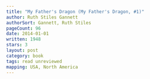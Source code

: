 ```yaml
---
title: "My Father's Dragon (My Father's Dragon, #1)"
author: Ruth Stiles Gannett
authorSort: Gannett, Ruth Stiles
pageCount: 96
date: 2014-01-01
written: 1948
stars: 3
layout: post
category: book
tags: read unreviewed
mapping: USA, North America
---
```

